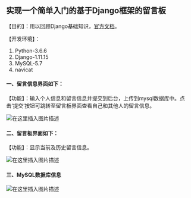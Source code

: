 ## 实现一个简单入门的基于Django框架的留言板
【目的】：用以回顾Django基础知识，[官方文档](https://docs.djangoproject.com/en/1.11/intro/tutorial01/)。

【开发环境】：

 1. Python-3.6.6
 2. Django-1.11.15
 3. MySQL-5.7
 4. navicat

#### 一、留言信息界面如下：
【功能】：输入个人信息和留言信息并提交到后台，上传到mysql数据库中。点击‘提交’按钮可跳转至留言板界面查看自己和其他人的留言信息。

![在这里插入图片描述](https://img-blog.csdnimg.cn/20190218112406352.png?x-oss-process=image/watermark,type_ZmFuZ3poZW5naGVpdGk,shadow_10,text_aHR0cHM6Ly9ibG9nLmNzZG4ubmV0L1NMX1dvcmxk,size_16,color_FFFFFF,t_70)
#### 二、留言板界面如下：
【功能】：显示当前及历史留言信息。

![在这里插入图片描述](https://img-blog.csdnimg.cn/20190218112419891.png?x-oss-process=image/watermark,type_ZmFuZ3poZW5naGVpdGk,shadow_10,text_aHR0cHM6Ly9ibG9nLmNzZG4ubmV0L1NMX1dvcmxk,size_16,color_FFFFFF,t_70)
#### 三、MySQL数据库信息

![在这里插入图片描述](https://img-blog.csdnimg.cn/20190218112433439.png)
